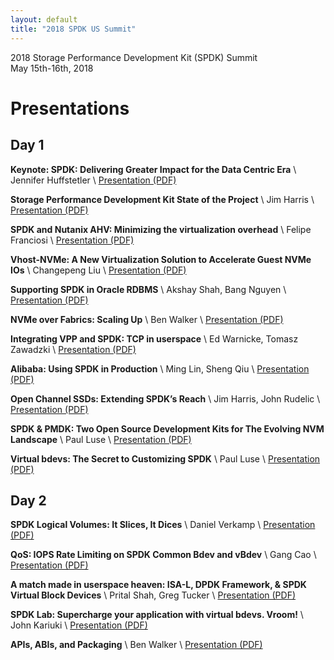 ```yaml
---
layout: default
title: "2018 SPDK US Summit"
---
```


<div class="well">
<p>
2018 Storage Performance Development Kit (SPDK) Summit<br/>
May 15th-16th, 2018<br/>
</p>
</div>

# Presentations

## Day 1

**Keynote: SPDK: Delivering Greater Impact for the Data Centric Era** \\
Jennifer Huffstetler \\
[Presentation (PDF)](https://ci.spdk.io/download/events/2018-summit/day1_01_Jenniferkeynote.pdf)

**Storage Performance Development Kit State of the Project** \\
Jim Harris \\
[Presentation (PDF)](https://ci.spdk.io/download/events/2018-summit/day1_02_HarrisStateoftheProject.pdf)

**SPDK and Nutanix AHV: Minimizing the virtualization overhead** \\
Felipe Franciosi \\
[Presentation (PDF)](https://ci.spdk.io/download/events/2018-summit/day1_03_FelipeSPDKandAHV.pdf)

**Vhost-NVMe: A New Virtualization Solution to Accelerate Guest NVMe IOs** \\
Changepeng Liu \\
[Presentation (PDF)](https://ci.spdk.io/download/events/2018-summit/day1_04_LiuVhostNVME.pdf)

**Supporting SPDK in Oracle RDBMS** \\
Akshay Shah, Bang Nguyen \\
[Presentation (PDF)](https://ci.spdk.io/download/events/2018-summit/day1_05_AkshayOracle.pdf)

**NVMe over Fabrics: Scaling Up** \\
Ben Walker \\
[Presentation (PDF)](https://ci.spdk.io/download/events/2018-summit/day1_06_WalkerNVMeoF.pdf)

**Integrating VPP and SPDK: TCP in userspace** \\
Ed Warnicke,  Tomasz Zawadzki \\
[Presentation (PDF)](https://ci.spdk.io/download/events/2018-summit/day1_07_WarnickeZawadzkiVPP.pdf)

**Alibaba: Using SPDK in Production** \\
Ming Lin, Sheng Qiu \\
[Presentation (PDF)](https://ci.spdk.io/download/events/2018-summit/day1_08_ShengMingAlibaba.pdf)

**Open Channel SSDs: Extending SPDK’s Reach** \\
Jim Harris, John Rudelic \\
[Presentation (PDF)](https://ci.spdk.io/download/events/2018-summit/day1_09_HarrisRudelicOpenChannelSSD.pdf)

**SPDK & PMDK: Two Open Source Development Kits for The Evolving NVM Landscape** \\
Paul Luse \\
[Presentation (PDF)](https://ci.spdk.io/download/events/2018-summit/day1_10_LusePMDKSPDK.pdf)

**Virtual bdevs: The Secret to Customizing SPDK** \\
Paul Luse \\
[Presentation (PDF)](https://ci.spdk.io/download/events/2018-summit/day1_12_LuseVBDEVS.pdf)

## Day 2

**SPDK Logical Volumes: It Slices, It Dices** \\
Daniel Verkamp \\
[Presentation (PDF)](https://ci.spdk.io/download/events/2018-summit/day2_01_VerkampLogicalVolumes.pdf)

**QoS: IOPS Rate Limiting on SPDK Common Bdev and vBdev** \\
Gang Cao \\
[Presentation (PDF)](https://ci.spdk.io/download/events/2018-summit/day2_02_CaoIOPSRateLimiting.pdf)

**A match made in userspace heaven: ISA-L, DPDK Framework, & SPDK Virtual Block Devices** \\
Prital Shah, Greg Tucker \\
[Presentation (PDF)](https://ci.spdk.io/download/events/2018-summit/day2_03_TuckerShah20ISA-LDPDKFWSPDKVBDEV.pdf)

**SPDK Lab: Supercharge your application with virtual bdevs. Vroom!** \\
John Kariuki \\
[Presentation (PDF)](https://ci.spdk.io/download/events/2018-summit/day2_04_KariukiSPDKLab.pdf)

**APIs, ABIs, and Packaging** \\
Ben Walker \\
[Presentation (PDF)](https://ci.spdk.io/download/events/2018-summit/day2_05_WalkerAPI-ABI.pdf)
